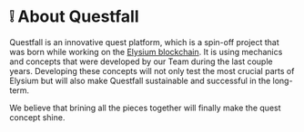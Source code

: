 # ❕ About Questfall

Questfall is an innovative quest platform, which is a spin-off project that was born while working on the [Elysium blockchain](https://docs.elysium-chain.com/). It is using mechanics and concepts that were developed by our Team during the last couple years. Developing these concepts will not only test the most crucial parts of Elysium but will also make Questfall sustainable and successful in the long-term.

We believe that brining all the pieces together will finally make the quest concept shine.



